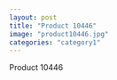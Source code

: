 ```yaml
---
layout: post
title: "Product 10446"
image: "product10446.jpg"
categories: "category1"
---
```

Product 10446
